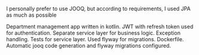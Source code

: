 I personally prefer to use JOOQ, but according to requirements, I used JPA as much as possible

Department management app written in kotlin. 
JWT with refresh token used for authentication.
Separate service layer for business logic.
Exception handling.
Tests for service layer.
Used flyway for migrations.
Dockerfile.
Automatic jooq code generation and flyway migrations configured.